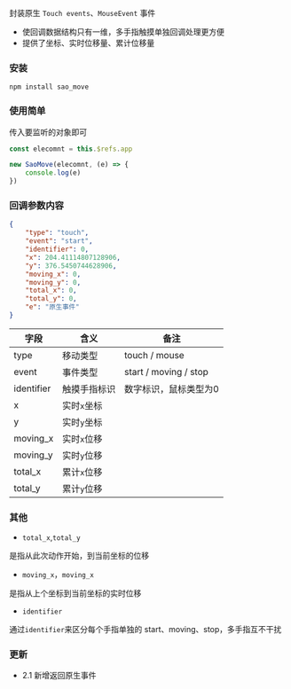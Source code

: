 封装原生 `Touch events`、`MouseEvent` 事件

* 使回调数据结构只有一维，多手指触摸单独回调处理更方便
* 提供了坐标、实时位移量、累计位移量

### 安装
```shell
npm install sao_move
```

### 使用简单
传入要监听的对象即可

```javascript
const elecomnt = this.$refs.app

new SaoMove(elecomnt, (e) => {
    console.log(e)
})
```
### 回调参数内容
```json
{
    "type": "touch",
    "event": "start",
    "identifier": 0,
    "x": 204.41114807128906,
    "y": 376.5450744628906,
    "moving_x": 0,
    "moving_y": 0,
    "total_x": 0,
    "total_y": 0,
    "e": "原生事件"
}
```

| 字段         | 含义      | 备注                    |
|------------|---------|-----------------------|
| type       | 移动类型    | touch / mouse         |   
| event      | 事件类型    | start / moving / stop |
| identifier | 触摸手指标识  | 数字标识，鼠标类型为0           |
| x          | 实时`x`坐标 |                       |
| y          | 实时`y`坐标 |                       |
| moving_x   | 实时`x`位移 |                       |
| moving_y   | 实时`y`位移 |                       |
| total_x    | 累计`x`位移 |                       |
| total_y    | 累计`y`位移 |                       |

### 其他
* `total_x`,`total_y`

是指从此次动作开始，到当前坐标的位移
* `moving_x`，`moving_x`

是指从上个坐标到当前坐标的实时位移
* `identifier`

通过`identifier`来区分每个手指单独的 start、moving、stop，多手指互不干扰


### 更新
* 2.1 新增返回原生事件
